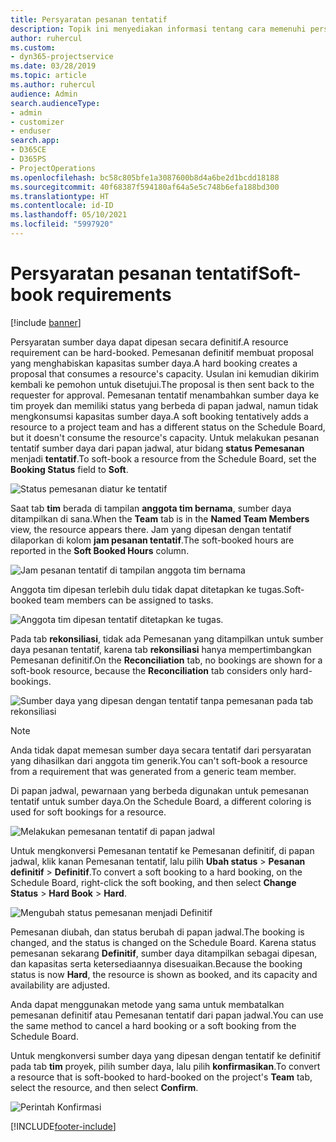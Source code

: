 ```yaml
---
title: Persyaratan pesanan tentatif
description: Topik ini menyediakan informasi tentang cara memenuhi persyaratan pesanan tentatif.
author: ruhercul
ms.custom:
- dyn365-projectservice
ms.date: 03/28/2019
ms.topic: article
ms.author: ruhercul
audience: Admin
search.audienceType:
- admin
- customizer
- enduser
search.app:
- D365CE
- D365PS
- ProjectOperations
ms.openlocfilehash: bc58c805bfe1a3087600b8d4a6be2d1bcdd18188
ms.sourcegitcommit: 40f68387f594180af64a5e5c748b6efa188bd300
ms.translationtype: HT
ms.contentlocale: id-ID
ms.lasthandoff: 05/10/2021
ms.locfileid: "5997920"
---
```

# <a name="soft-book-requirements"></a><span data-ttu-id="7f3c0-103">Persyaratan pesanan tentatif</span><span class="sxs-lookup"><span data-stu-id="7f3c0-103">Soft-book requirements</span></span>

[!include [banner](../includes/psa-now-project-operations.md)]

<span data-ttu-id="7f3c0-104">Persyaratan sumber daya dapat dipesan secara definitif.</span><span class="sxs-lookup"><span data-stu-id="7f3c0-104">A resource requirement can be hard-booked.</span></span> <span data-ttu-id="7f3c0-105">Pemesanan definitif membuat proposal yang menghabiskan kapasitas sumber daya.</span><span class="sxs-lookup"><span data-stu-id="7f3c0-105">A hard booking creates a proposal that consumes a resource's capacity.</span></span> <span data-ttu-id="7f3c0-106">Usulan ini kemudian dikirim kembali ke pemohon untuk disetujui.</span><span class="sxs-lookup"><span data-stu-id="7f3c0-106">The proposal is then sent back to the requester for approval.</span></span> <span data-ttu-id="7f3c0-107">Pemesanan tentatif menambahkan sumber daya ke tim proyek dan memiliki status yang berbeda di papan jadwal, namun tidak mengkonsumsi kapasitas sumber daya.</span><span class="sxs-lookup"><span data-stu-id="7f3c0-107">A soft booking tentatively adds a resource to a project team and has a different status on the Schedule Board, but it doesn't consume the resource's capacity.</span></span> <span data-ttu-id="7f3c0-108">Untuk melakukan pesanan tentatif sumber daya dari papan jadwal, atur bidang **status Pemesanan** menjadi **tentatif**.</span><span class="sxs-lookup"><span data-stu-id="7f3c0-108">To soft-book a resource from the Schedule Board, set the **Booking Status** field to **Soft**.</span></span>

![Status pemesanan diatur ke tentatif](media/Resource-Management-image77.png)

<span data-ttu-id="7f3c0-110">Saat tab **tim** berada di tampilan **anggota tim bernama**, sumber daya ditampilkan di sana.</span><span class="sxs-lookup"><span data-stu-id="7f3c0-110">When the **Team** tab is in the **Named Team Members** view, the resource appears there.</span></span> <span data-ttu-id="7f3c0-111">Jam yang dipesan dengan tentatif dilaporkan di kolom **jam pesanan tentatif**.</span><span class="sxs-lookup"><span data-stu-id="7f3c0-111">The soft-booked hours are reported in the **Soft Booked Hours** column.</span></span>

![Jam pesanan tentatif di tampilan anggota tim bernama](media/Resource-Management-image78.png)

<span data-ttu-id="7f3c0-113">Anggota tim dipesan terlebih dulu tidak dapat ditetapkan ke tugas.</span><span class="sxs-lookup"><span data-stu-id="7f3c0-113">Soft-booked team members can be assigned to tasks.</span></span>

![Anggota tim dipesan tentatif ditetapkan ke tugas.](media/Resource-Management-image79.png)

<span data-ttu-id="7f3c0-115">Pada tab **rekonsiliasi**, tidak ada Pemesanan yang ditampilkan untuk sumber daya pesanan tentatif, karena tab **rekonsiliasi** hanya mempertimbangkan Pemesanan definitif.</span><span class="sxs-lookup"><span data-stu-id="7f3c0-115">On the **Reconciliation** tab, no bookings are shown for a soft-book resource, because the **Reconciliation** tab considers only hard-bookings.</span></span>

![Sumber daya yang dipesan dengan tentatif tanpa pemesanan pada tab rekonsiliasi](media/Resource-Management-image80.png)

> [!NOTE]
> <span data-ttu-id="7f3c0-117">Anda tidak dapat memesan sumber daya secara tentatif dari persyaratan yang dihasilkan dari anggota tim generik.</span><span class="sxs-lookup"><span data-stu-id="7f3c0-117">You can't soft-book a resource from a requirement that was generated from a generic team member.</span></span>

<span data-ttu-id="7f3c0-118">Di papan jadwal, pewarnaan yang berbeda digunakan untuk pemesanan tentatif untuk sumber daya.</span><span class="sxs-lookup"><span data-stu-id="7f3c0-118">On the Schedule Board, a different coloring is used for soft bookings for a resource.</span></span>

![Melakukan pemesanan tentatif di papan jadwal](media/Resource-Management-image81.png)

<span data-ttu-id="7f3c0-120">Untuk mengkonversi Pemesanan tentatif ke Pemesanan definitif, di papan jadwal, klik kanan Pemesanan tentatif, lalu pilih **Ubah status** \> **Pesanan definitif** \> **Definitif**.</span><span class="sxs-lookup"><span data-stu-id="7f3c0-120">To convert a soft booking to a hard booking, on the Schedule Board, right-click the soft booking, and then select **Change Status** \> **Hard Book** \> **Hard**.</span></span>

![Mengubah status pemesanan menjadi Definitif](media/Resource-Management-image82.png)

<span data-ttu-id="7f3c0-122">Pemesanan diubah, dan status berubah di papan jadwal.</span><span class="sxs-lookup"><span data-stu-id="7f3c0-122">The booking is changed, and the status is changed on the Schedule Board.</span></span> <span data-ttu-id="7f3c0-123">Karena status pemesanan sekarang **Definitif**, sumber daya ditampilkan sebagai dipesan, dan kapasitas serta ketersediaannya disesuaikan.</span><span class="sxs-lookup"><span data-stu-id="7f3c0-123">Because the booking status is now **Hard**, the resource is shown as booked, and its capacity and availability are adjusted.</span></span>

<span data-ttu-id="7f3c0-124">Anda dapat menggunakan metode yang sama untuk membatalkan pemesanan definitif atau Pemesanan tentatif dari papan jadwal.</span><span class="sxs-lookup"><span data-stu-id="7f3c0-124">You can use the same method to cancel a hard booking or a soft booking from the Schedule Board.</span></span>

<span data-ttu-id="7f3c0-125">Untuk mengkonversi sumber daya yang dipesan dengan tentatif ke definitif pada tab **tim** proyek, pilih sumber daya, lalu pilih **konfirmasikan**.</span><span class="sxs-lookup"><span data-stu-id="7f3c0-125">To convert a resource that is soft-booked to hard-booked on the project's **Team** tab, select the resource, and then select **Confirm**.</span></span>

![Perintah Konfirmasi](media/Resource-Management-image83.png)


[!INCLUDE[footer-include](../includes/footer-banner.md)]